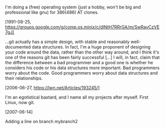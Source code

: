 I'm doing a (free) operating system (just a hobby, won't be big and professional
like gnu) for 386(486) AT clones.

[1991-08-25, https://groups.google.com/g/comp.os.minix/c/dlNtH7RRrGA/m/SwRavCzVE7gJ]

…git actually has a simple design, with stable and reasonably well-documented
data structures. In fact, I'm a huge proponent of designing your code around the
data, rather than the other way around, and I think it's one of the reasons git
has been fairly successful […] I will, in fact, claim that the difference
between a bad programmer and a good one is whether he considers his code or his
data structures more important. Bad programmers worry about the code. Good
programmers worry about data structures and their relationships.

[2006-06-27, https://lwn.net/Articles/193245/]

I'm an egotistical bastard, and I name all my projects after myself. First
Linux, now git.

[2007-06-14]


Adding a line on branch mybranch2
